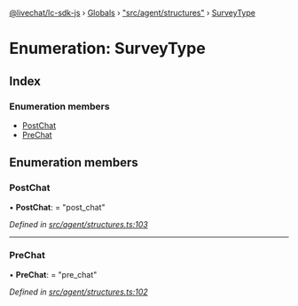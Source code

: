 [@livechat/lc-sdk-js](../README.md) › [Globals](../globals.md) › ["src/agent/structures"](../modules/_src_agent_structures_.md) › [SurveyType](_src_agent_structures_.surveytype.md)

# Enumeration: SurveyType

## Index

### Enumeration members

* [PostChat](_src_agent_structures_.surveytype.md#postchat)
* [PreChat](_src_agent_structures_.surveytype.md#prechat)

## Enumeration members

###  PostChat

• **PostChat**: = "post_chat"

*Defined in [src/agent/structures.ts:103](https://github.com/livechat/lc-sdk-js/blob/8143b05/src/agent/structures.ts#L103)*

___

###  PreChat

• **PreChat**: = "pre_chat"

*Defined in [src/agent/structures.ts:102](https://github.com/livechat/lc-sdk-js/blob/8143b05/src/agent/structures.ts#L102)*
